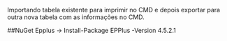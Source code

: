 Importando tabela existente para imprimir no CMD e depois exportar para outra nova tabela com as informações no CMD.

##NuGet Epplus
-> Install-Package EPPlus -Version 4.5.2.1
